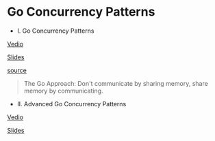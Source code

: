 Go Concurrency Patterns
=======================

* I. Go Concurrency Patterns

<a href="http://www.youtube.com/watch?v=f6kdp27TYZs" target="_blank">Vedio</a>

<a href="http://talks.golang.org/2012/concurrency.slide" target="_blank">Slides</a>

<a href="http://code.google.com/r/vineychow-golang/source/browse/#hg%2F2012%2Fconcurrency%2Fsupport" target="_blank">source</a>

> The Go Approach: Don't communicate by sharing memory, share memory by communicating.

* II. Advanced Go Concurrency Patterns

<a href="https://www.youtube.com/watch?v=QDDwwePbDtw" target="_blank">Vedio</a>

<a href="http://talks.golang.org/2013/advconc.slide" target="_blank">Slides</a>
